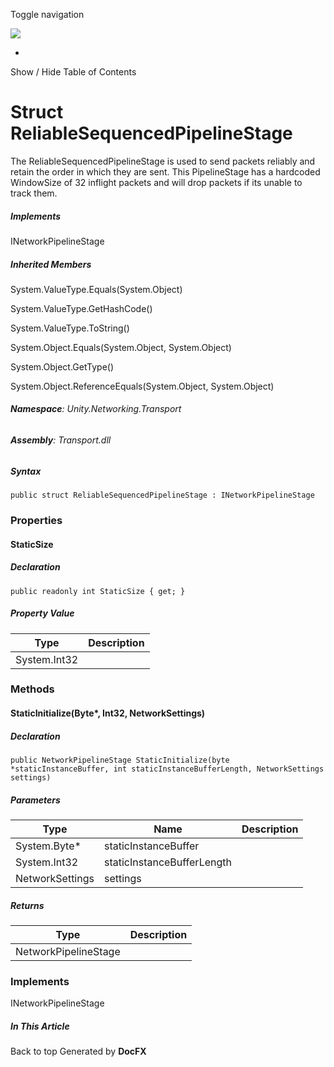 <div id="wrapper">

<div>

<div class="container">

<div class="navbar-header">

Toggle navigation

<img src="../logo.svg" id="logo" class="svg" />

</div>

<div id="navbar" class="collapse navbar-collapse">

<div class="form-group">

</div>

</div>

</div>

<div class="subnav navbar navbar-default">

<div id="breadcrumb" class="container hide-when-search">

-   

</div>

</div>

</div>

<div class="container body-content hide-when-search" role="main">

<div class="sidenav hide-when-search">

Show / Hide Table of Contents

<div id="sidetoggle" class="sidetoggle collapse">

<div id="sidetoc">

</div>

</div>

</div>

<div class="article row grid-right">

<div class="col-md-10">

# Struct ReliableSequencedPipelineStage

<div class="markdown level0 summary">

The ReliableSequencedPipelineStage is used to send packets reliably and
retain the order in which they are sent. This PipelineStage has a
hardcoded WindowSize of 32 inflight packets and will drop packets if its
unable to track them.

</div>

<div class="markdown level0 conceptual">

</div>

<div classs="implements">

##### Implements

<div>

INetworkPipelineStage

</div>

</div>

<div class="inheritedMembers">

##### Inherited Members

<div>

System.ValueType.Equals(System.Object)

</div>

<div>

System.ValueType.GetHashCode()

</div>

<div>

System.ValueType.ToString()

</div>

<div>

System.Object.Equals(System.Object, System.Object)

</div>

<div>

System.Object.GetType()

</div>

<div>

System.Object.ReferenceEquals(System.Object, System.Object)

</div>

</div>

###### **Namespace**: Unity.Networking.Transport

###### **Assembly**: Transport.dll

##### Syntax

<div class="codewrapper">

``` lang-csharp
public struct ReliableSequencedPipelineStage : INetworkPipelineStage
```

</div>

### Properties

#### StaticSize

<div class="markdown level1 summary">

</div>

<div class="markdown level1 conceptual">

</div>

##### Declaration

<div class="codewrapper">

``` lang-csharp
public readonly int StaticSize { get; }
```

</div>

##### Property Value

| Type         | Description |
|--------------|-------------|
| System.Int32 |             |

### Methods

#### StaticInitialize(Byte\*, Int32, NetworkSettings)

<div class="markdown level1 summary">

</div>

<div class="markdown level1 conceptual">

</div>

##### Declaration

<div class="codewrapper">

``` lang-csharp
public NetworkPipelineStage StaticInitialize(byte *staticInstanceBuffer, int staticInstanceBufferLength, NetworkSettings settings)
```

</div>

##### Parameters

| Type            | Name                       | Description |
|-----------------|----------------------------|-------------|
| System.Byte\*   | staticInstanceBuffer       |             |
| System.Int32    | staticInstanceBufferLength |             |
| NetworkSettings | settings                   |             |

##### Returns

| Type                 | Description |
|----------------------|-------------|
| NetworkPipelineStage |             |

### Implements

<div>

INetworkPipelineStage

</div>

</div>

<div class="hidden-sm col-md-2" role="complementary">

<div class="sideaffix">

<div class="contribution">

</div>

##### In This Article

<div>

</div>

</div>

</div>

</div>

</div>

<div class="grad-bottom">

</div>

<div class="footer">

<div class="container">

Back to top Generated by **DocFX**

</div>

</div>

</div>
